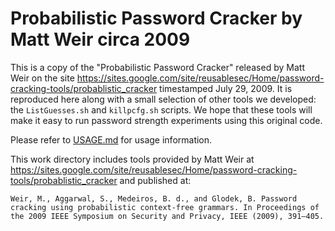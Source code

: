 # Probabilistic Password Cracker by Matt Weir circa 2009

This is a copy of the "Probabilistic Password Cracker" released by Matt Weir on the site https://sites.google.com/site/reusablesec/Home/password-cracking-tools/probablistic_cracker timestamped July 29, 2009.
It is reproduced here along with a small selection of other tools we developed: the `ListGuesses.sh` and `killpcfg.sh` scripts.
We hope that these tools will make it easy to run password strength experiments using this original code.

Please refer to [USAGE.md](/USAGE.md) for usage information.

This work directory includes tools provided by Matt Weir at https://sites.google.com/site/reusablesec/Home/password-cracking-tools/probablistic_cracker and published at:

    Weir, M., Aggarwal, S., Medeiros, B. d., and Glodek, B. Password cracking using probabilistic context-free grammars. In Proceedings of the 2009 IEEE Symposium on Security and Privacy, IEEE (2009), 391–405.
